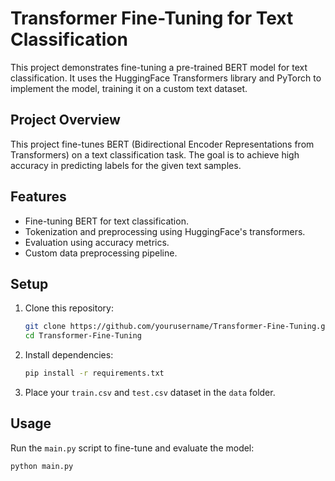 # Transformer Fine-Tuning for Text Classification

This project demonstrates fine-tuning a pre-trained BERT model for text classification. It uses the HuggingFace Transformers library and PyTorch to implement the model, training it on a custom text dataset.

## Project Overview
This project fine-tunes BERT (Bidirectional Encoder Representations from Transformers) on a text classification task. The goal is to achieve high accuracy in predicting labels for the given text samples.

## Features
- Fine-tuning BERT for text classification.
- Tokenization and preprocessing using HuggingFace's transformers.
- Evaluation using accuracy metrics.
- Custom data preprocessing pipeline.

## Setup
1. Clone this repository:
    ```bash
    git clone https://github.com/yourusername/Transformer-Fine-Tuning.git
    cd Transformer-Fine-Tuning
    ```

2. Install dependencies:
    ```bash
    pip install -r requirements.txt
    ```

3. Place your `train.csv` and `test.csv` dataset in the `data` folder.

## Usage
Run the `main.py` script to fine-tune and evaluate the model:
```bash
python main.py
